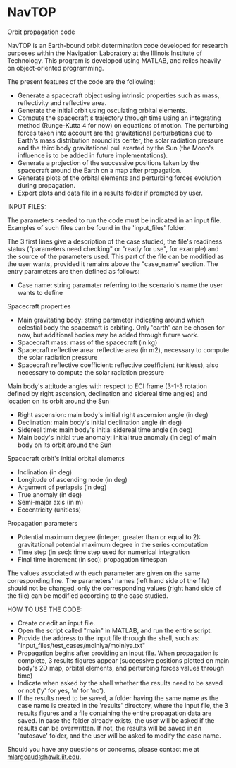 # NavTOP
Orbit propagation code

NavTOP is an Earth-bound orbit determination code developed for research purposes within the Navigation Laboratory at the Illinois Institute of Technology. This program is developed using MATLAB, and relies heavily on object-oriented programming. 

The present features of the code are the following:
  - Generate a spacecraft object using intrinsic properties such as mass, reflectivity and reflective area.
  - Generate the initial orbit using osculating orbital elements.
  - Compute the spacecraft's trajectory through time using an integrating method (Runge-Kutta 4 for now) on equations of           motion. The perturbing forces taken into account are the gravitational perturbations due to Earth's mass distribution         around its center, the solar radiation pressure and the third body gravitational pull exerted by the Sun (the Moon's           influence is to be added in future implementations).
  - Generate a projection of the successive positions taken by the spacecraft around the Earth on a map after propagation.
  - Generate plots of the orbital elements and perturbing forces evolution during propagation.
  - Export plots and data file in a results folder if prompted by user.
  
 
INPUT FILES:
 
The parameters needed to run the code must be indicated in an input file. Examples of such files can be found in the            'input_files' folder. 
 
The 3 first lines give a description of the case studied, the file's readiness status ("parameters need checking" or "ready    for use", for example) and the source of the parameters used. This part of the file can be modified as the user wants, provided it remains above the "case_name" section. The entry parameters are then defined as follows:

  - Case name: string paramater referring to the scenario's name the user wants to define
  
  Spacecraft properties
  
  - Main gravitating body: string parameter indicating around which celestial body the spacecraft is orbiting. Only 'earth'       can be chosen for now, but additional bodies may be added through future work.
  - Spacecraft mass: mass of the spacecraft (in kg)
  - Spacecraft reflective area: reflective area (in m2), necessary to compute the solar radiation pressure 
  - Spacecraft reflective coefficient: reflective coefficient (unitless), also necessary to compute the solar radiation           pressure 
  
  Main body's attitude angles with respect to ECI frame (3-1-3 rotation defined by right ascension, declination and sidereal     time angles) and location on its orbit around the Sun
  
  - Right ascension: main body's initial right ascension angle (in deg)
  - Declination: main body's initial declination angle (in deg)
  - Sidereal time: main body's initial sidereal time angle (in deg)  
  - Main body's initial true anomaly: initial true anomaly (in deg) of main body on its orbit around the Sun
  
  Spacecraft orbit's initial orbital elements
  
  - Inclination (in deg)
  - Longitude of ascending node (in deg)                             
  - Argument of periapsis (in deg)                                   
  - True anomaly (in deg)                                            
  - Semi-major axis (in m)                                           
  - Eccentricity (unitless)
  
  Propagation parameters
  
  - Potential maximum degree (integer, greater than or equal to 2): gravitational potential maximum degree in the series           computation
  - Time step (in sec): time step used for numerical integration
  - Final time increment (in sec): propagation timespan

The values associated with each parameter are given on the same corresponding line. The parameters' names (left hand side of the file) should not be changed, only the corresponding values (right hand side of the file) can be modified according to the case studied.

 
HOW TO USE THE CODE:
 
  - Create or edit an input file.  
  - Open the script called "main" in MATLAB, and run the entire script.
  - Provide the address to the input file through the shell, such as: 
    "input_files/test_cases/molniya/molniya.txt"
  - Propagation begins after providing an input file. When propagation is complete, 3 results figures appear (successive           positions plotted on main body's 2D map, orbital elements, and perturbing forces values through time)
  - Indicate when asked by the shell whether the results need to be saved or not ('y' for yes, 'n' for 'no').
  - If the results need to be saved, a folder having the same name as the case name is created in the 'results' directory,         where the input file, the 3 results figures and a file containing the entire propagation data are saved. In case the           folder already exists, the user will be asked if the results can be overwritten. If not, the results will be saved in an       'autosave' folder, and the user will be asked to modify the case name.
  
  Should you have any questions or concerns, please contact me at mlargeaud@hawk.iit.edu.
